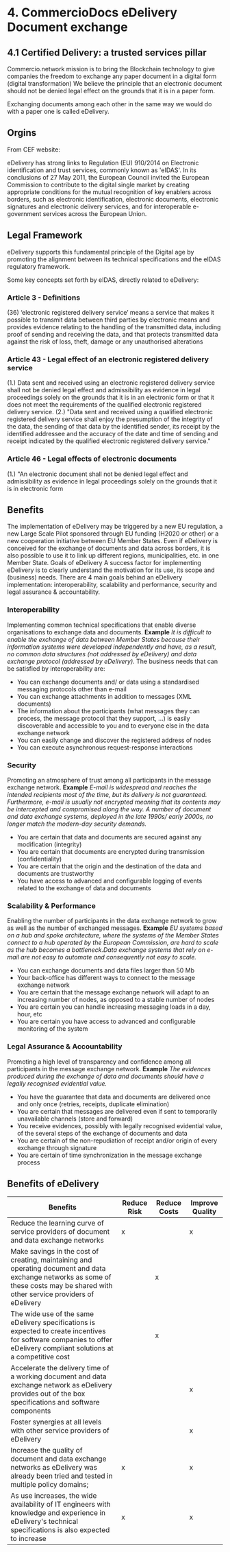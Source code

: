 # 4. CommercioDocs eDelivery Document exchange

## 4.1 Certified Delivery: a trusted services pillar


Commercio.network mission is to bring the Blockchain technology to give companies the freedom to exchange any paper document in a digital form (digital transformation) We believe the principle that an electronic document should not be denied legal effect on the grounds that it is in a paper form.

Exchanging documents among each other in the same way we would do with a paper one is called eDelivery.


## Orgins

From CEF website:

eDelivery has strong links to Regulation (EU) 910/2014 on Electronic identification and trust services, commonly known as 'eIDAS'.
In its conclusions of 27 May 2011, the European Council invited the European Commission to contribute to the digital single market by creating appropriate conditions for the mutual recognition of key enablers across borders, such as electronic identification, electronic documents, electronic signatures and electronic delivery services, and for interoperable e-government services across the European Union.

## Legal Framework

eDelivery supports this fundamental principle of the Digital age by promoting the alignment between its technical specifications and the eIDAS regulatory framework. 


Some key concepts set forth by eIDAS, directly related to eDelivery:
### Article 3 - Definitions
(36) ‘electronic registered delivery service’ means a service that makes it possible to transmit data between third parties by electronic means and provides evidence relating to the handling of the transmitted data, including proof of sending and receiving the data, and that protects transmitted data against the risk of loss, theft, damage or any unauthorised alterations
### Article 43 - Legal effect of an electronic registered delivery service
(1.) Data sent and received using an electronic registered delivery service shall not be denied legal effect and admissibility as evidence in legal proceedings solely on the grounds that it is in an electronic form or that it does not meet the requirements of the qualified electronic registered delivery service.
(2.)  "Data sent and received using a qualified electronic registered delivery service shall enjoy the presumption of the integrity of the data, the sending of that data by the identified sender, its receipt by the identified addressee and the accuracy of the date and time of sending and receipt indicated by the qualified electronic registered delivery service."
### Article 46 - Legal effects of electronic documents
(1.) "An electronic document shall not be denied legal effect and admissibility as evidence in legal proceedings solely on the grounds that it is in electronic form

## Benefits

The implementation of eDelivery may be triggered by a new EU regulation, a new Large Scale Pilot sponsored through EU funding (H2020 or other) or a new cooperation initiative between EU Member States.
Even if eDelivery is conceived for the exchange of documents and data across borders, it is also possible to use it to link up different regions, municipalities, etc. in one Member State.
Goals of eDelivery
A success factor for implementing eDelivery is to clearly understand the motivation for its use, its scope and (business) needs. There are 4 main goals behind an eDelivery implementation: interoperability, scalability and performance, security and legal assurance & accountability.


### Interoperability 
Implementing common technical specifications that enable diverse organisations to exchange data and documents.
**Example**  _It is difficult to enable the exchange of data between Member States because their information systems were developed independently and have, as a result, no common data structures (not addressed by eDelivery) and data exchange protocol (addressed by eDelivery)._
The business needs that can be satisfied by interoperability are:
* You can exchange documents and/ or data using a standardised messaging protocols other than e-mail
* You can exchange attachments in addition to messages (XML documents)
* The information about the participants (what messages they can process, the message protocol that they support, …) is easily discoverable and accessible to you and to everyone else in the data exchange network
* You can easily change and discover the registered address of nodes
* You can execute asynchronous request-response interactions
### Security 
Promoting an atmosphere of trust among all participants in the message exchange network.
**Example**  _E-mail is widespread and reaches the intended recipients most of the time, but its delivery is not guaranteed. Furthermore, e-mail is usually not encrypted meaning that its contents may be intercepted and compromised along the way. A number of document and data exchange systems, deployed in the late 1990s/ early 2000s, no longer match the modern-day security demands._
* You are certain that data and documents are secured against any modification (integrity)
* You are certain that documents are encrypted during transmission (confidentiality)
* You are certain that the origin and the destination of the data and documents are trustworthy
* You have access to advanced and configurable logging of events related to the exchange of data and documents
###  Scalability & Performance
Enabling the number of participants in the data exchange network to grow as well as the number of exchanged messages.
**Example**  _EU systems based on a hub and spoke architecture, where the systems  of the Member States connect to a hub operated by the European Commission, are hard to scale as the hub becomes a bottleneck.Data exchange systems that rely on e-mail  are not easy to automate and consequently not easy to scale._
* You can exchange documents and data files larger than 50 Mb 
* Your back-office has different ways to connect to the message exchange network
* You are certain that the message exchange network will adapt to an increasing number of nodes, as opposed to a stable number of nodes
* You are certain you can handle increasing messaging loads in a day, hour, etc
* You are certain you have access to advanced and configurable monitoring of the system
### Legal Assurance & Accountability
Promoting a high level of transparency and confidence among all participants in the message exchange network.
**Example**  _The evidences produced during the exchange of data and documents should have a legally recognised evidential value._
* You have the guarantee that data and documents are delivered once and only once (retries, receipts, duplicate elimination)
* You are certain that messages are delivered even if sent to temporarily unavailable channels (store and forward)
* You receive evidences, possibly with legally recognised evidential value, of the several steps of the exchange of documents and data
* You are certain of the non-repudiation of receipt and/or origin of every exchange through signature
* You are certain of time synchronization in the message exchange process


## Benefits of eDelivery

| Benefits | Reduce Risk | Reduce Costs | Improve Quality |
| ------ | ------ | ------ | ------ |
|Reduce the learning curve of service providers of document and data exchange networks | x | | x |
|Make savings in the cost of creating, maintaining and operating document and data exchange networks as some of these costs may be shared with other service providers of eDelivery | | x |  |
|The wide use of the same eDelivery specifications is expected to create incentives for software companies to offer eDelivery compliant solutions at a competitive cost | | x |  |
|Accelerate the delivery time of a working document and data exchange network as eDelivery provides out of the box specifications and software components | | | x |
|Foster synergies at all levels with other service providers of eDelivery | | | x |
|Increase the quality of document and data exchange networks as eDelivery was already been tried and tested in multiple policy domains; | x | | x |
|As use increases, the wide availability of IT engineers with knowledge and experience in eDelivery's technical specifications is also expected to increase | x | | x |